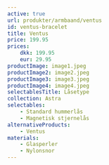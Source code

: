 ```yaml
---
active: true
url: produkter/armbaand/ventus
id: ventus-bracelet
title: Ventus
price: 199.95
prices:
    dkk: 199.95
    eur: 29.95
productImage: image1.jpeg
productImage2: image2.jpeg
productImage3: image3.jpeg
productImage4: image4.jpeg
selectablesTitle: Låsetype
collection: Astra
selectables:
    - Standard hummerlås
    - Magnetisk stjernelås
alternativeProducts:
    - Ventus
materials:
    - Glasperler
    - Nylonsnor
---
```

